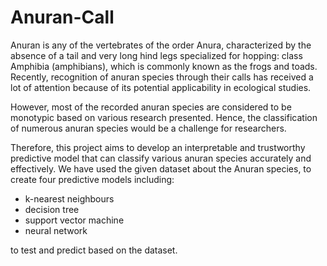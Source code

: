 # Anuran-Call

Anuran is any of the vertebrates of the order Anura, characterized by the
absence of a tail and very long hind legs specialized for hopping: class
Amphibia (amphibians), which is commonly known as the frogs and toads.
Recently, recognition of anuran species through their calls has received a
lot of attention because of its potential applicability in ecological studies.

However, most of the recorded anuran species are considered to be
monotypic based on various research presented. Hence, the classification
of numerous anuran species would be a challenge for researchers.

Therefore, this project aims to develop an interpretable and trustworthy predictive model that can
classify various anuran species accurately and effectively. We have used the given dataset about the Anuran species, to
create four predictive models including: 
- k-nearest neighbours 
- decision tree 
- support vector machine
- neural network

to test and predict based on the dataset.

